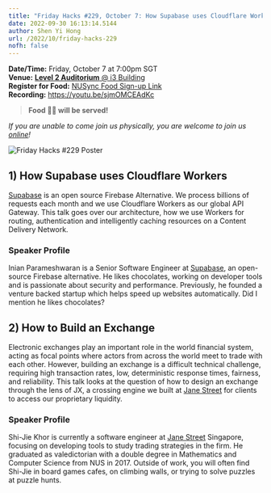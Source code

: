 ```yaml
---
title: "Friday Hacks #229, October 7: How Supabase uses Cloudflare Workers and How to Build an Exchange"
date: 2022-09-30 16:13:14.5144
author: Shen Yi Hong
url: /2022/10/friday-hacks-229
nofh: false
---
```


**Date/Time:** Friday, October 7 at 7:00pm SGT<br />
**Venue:** [**Level 2 Auditorium** @ i3 Building](https://goo.gl/maps/aUMwWptKFsajR93b9)<br />
**Register for Food:** [NUSync Food Sign-up Link](https://nus.campuslabs.com/engage/submitter/form/start/559441)<br />
**Recording:** https://youtu.be/sjmOMCEAdKc

> **Food 🍕🧋 will be served!**

_If you are unable to come join us physically, you are welcome to join us [online](https://nus-sg.zoom.us/j/83482473723?pwd=TW5nWitzRFlhOWdLaEVKYlVGMjJDdz09)!_

<img src="/img/2022/fh/229.jpg" alt="Friday Hacks #229 Poster" /><br />

## 1) How Supabase uses Cloudflare Workers

[Supabase](https://supabase.com/) is an open source Firebase Alternative. We process billions of requests each month and we use Cloudflare Workers as our global API Gateway. This talk goes over our architecture, how we use Workers for routing, authentication and intelligently caching resources on a Content Delivery Network. 

### Speaker Profile

Inian Parameshwaran is a Senior Software Engineer at [Supabase](https://supabase.com/), an open-source Firebase alternative. He likes chocolates, working on developer tools and is passionate about security and performance. Previously, he founded a venture backed startup which helps speed up websites automatically. Did I mention he likes chocolates?

## 2) How to Build an Exchange

Electronic exchanges play an important role in the world financial system, acting as focal points where actors from across the world meet to trade with each other. However, building an exchange is a difficult technical challenge, requiring high transaction rates, low, deterministic response times, fairness, and reliability. This talk looks at the question of how to design an exchange through the lens of JX, a crossing engine we built at [Jane Street](https://www.janestreet.com/) for clients to access our proprietary liquidity.

### Speaker Profile

Shi-Jie Khor is currently a software engineer at [Jane Street](https://www.janestreet.com/) Singapore, focusing on developing tools to study trading strategies in the firm. He graduated as valedictorian with a double degree in Mathematics and Computer Science from NUS in 2017. Outside of work, you will often find Shi-Jie in board games cafes, on climbing walls, or trying to solve puzzles at puzzle hunts.

